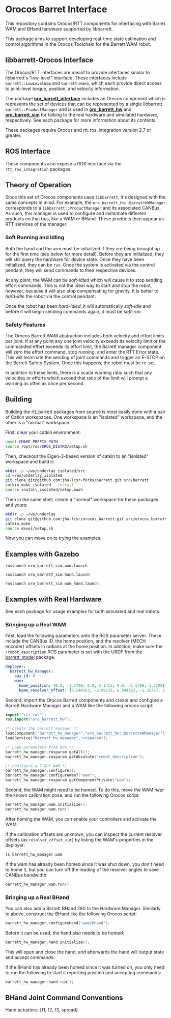 Orocos Barret Interface
=======================

This repository contains Orocos/RTT components for interfacing with Barret WAM
and BHand hardware supported by libbarrett.

This package aims to support developing real-time state estimation and control
algorithms in the Orocos Toolchain for the Barrett WAM robot.

## libbarrett-Orocos Interface

The Orocos/RTT interfaces are meant to provide interfaces similar to
libbarrett's "low-level" interface. These interfaces include
`barrett::LowLevelWam` and `barrett:Hand`, which each provide direct access to
joint-level torque, position, and velocity information.

The package [**oro\_barrett\_interface**](oro_barrett_interface) includes an
Orocos component which is represents the set of devices that can be represented
by a single libbarrett `barrett::ProductManager` and is used in
[**oro\_barrett\_hw**](oro_barrett_hw) and
[**oro\_barrett\_sim**](oro_barrett_sim) for talking to the real hardware
and simulated hardware, respectively. See each package for more information
about its contents.

These packages require Orocos and rtt_ros_integration version 2.7 or greater.

## ROS Interface

These components also expose a ROS interface via the `rtt_ros_integration`
packages.

## Theory of Operation

Since this set of Orocos components uses `libbarrett`, it's designed with the
same concepts in mind. For example, the `oro_barrett_hw::BarrettHWManager`
corresponds to a `libbarrett::ProductManager` and its associated CANBus. As
such, this manager is used to configure and instantiate different products on
that bus, like a WAM or BHand. These products then appear as RTT services of
the manager.

### Soft Running and Idling

Both the hand and the arm must be initialized if they are being brought up for
the first time (see below for more detail). Before they are initialized, they
will still query the hardware for device state. Once they have been
initialized, they can be `run`. Once the system is activated via the control
pendant, they will send commands to their respective devices.

At any point, the WAM can be *soft-idled* which will cause it to stop sending
effort commands. This is not the ideal way to start and stop the robot,
however, because it will also stop compensating for gravity. It is better to
*hard-idle* the robot via the control pendant.

Once the robot has been *hard-idled*, it will automatically *soft-idle* and
before it will begin sending commands again, it must be *soft-run*.

### Safety Features

The Orocos Barrett WAM abstraction includes both velocity and effort limits per
joint. If at any point any one joint velocity exceeds its velocity limit or the
commanded effort exceeds its effort limit, the Barrett manager component will
zero the effort command, stop running, and enter the RTT Error state. This will
terminate the sending of joint commands and trigger an E-STOP on the Barrett
Safety System. Once this happens, the robot must be re-set.

In addition to these limits, there is a scalar warning ratio such that any
velocities or efforts which exceed that ratio of the limit will prompt a
warning as often as once per second.

## Building

Building the rtt\_barrett packages from source is most easily done with a pair
of Catkin workspaces. One workspace is an "isolated" workspace, and the other is
a "normal" workspace.

First, clear your catkin environment:
```bash
unset CMAKE_PREFIX_PATH
source /opt/ros/$ROS_DISTRO/setup.sh
```

Then, checkout the Eigen-3-based version of catkin to an "isolated" workspace
and build it:
```bash
mkdir -p ~/ws/underlay_isolated/src
cd ~/ws/underlay_isolated
git clone git@github.com:jhu-lcsr-forks/barrett.git src/barrett
catkin_make_isolated --install
source install_isolated/setup.bash
```

Then in the same shell, create a "normal" workspace for these packages and yours:
```bash
mkdir -p ~/ws/underlay
git clone git@github.com:jhu-lcsr/orocos_barrett.git src/orocos_barrett
catkin_make
source devel/setup.sh
```

Now you can move on to trying the examples.


## Examples with Gazebo

```
roslaunch oro_barrett_sim wam.launch
```

```
roslaunch oro_barrett_sim hand.launch
```

```
roslaunch oro_barrett_sim wam_hand.launch
```

## Examples with Real Hardware

See each package for usage examples for both simulated and real robots.

### Bringing up a Real WAM

First, load the following parameters onto the ROS parameter server. These include the CANBus ID, the home position, and the resolver (MECH encoder) offsets in radians at the home position. In addition, make sure the `/robot_description` ROS parameter is set with the URDF from the [barrett_model](http://github.com/jhu-lcsr/barrett_model) package.

```yml
deployer:
  barrett_hw_manager:
    bus_id: 0
    wam:
      home_position: [0.0, -1.5708, 0.0, 3.1415, 0.0, -1.5708, 1.5708]
      home_resolver_offset: [0.544563, -2.09235, 0.944932, -1.35757, 2.11383, 1.18423, 2.23808]
```

Second, import the Orocos Barrett components and create and configure a Barrett Hardware Manager and a WAM like the following orocos script:

```cpp
import("rtt_ros");
ros.import("oro_barrett_hw");

/* Create the barrett manager */
loadComponent("barrett_hw_manager","oro_barrett_hw::BarrettHWManager");
loadService("barrett_hw_manager","rosparam");

/* Load parameters from ROS */
barrett_hw_manager.rosparam.getAll();
barrett_hw_manager.rosparam.getAbsolute("robot_description");

/* Configure a 7-DOF WAM */
barrett_hw_manager.configure();
barrett_hw_manager.configureWam7("wam");
barrett_hw_manager.rosparam.getComponentPrivate("wam");
```

Second, the WAM might need to be homed. To do this, move the WAM _near_ the known calibration pose, and run the following Orocos script:

```cpp
barrett_hw_manager.wam.initialize();
barrett_hw_manager.wam.run()
```

After homing the WAM, you can enable your controllers and activate the WAM.

If the calibration offsets are unknown, you can inspect the current resolver offsets (as `resolver_offset_out`) by listing the WAM's properties in the deployer:

```cpp
ls barrett_hw_manager.wam
```

If the wam has already been homed since it was shut down, you don't need to home it, but you can turn off the reading of the resolver angles to save CANBus bandwidth:

```cpp
barrett_hw_manager.wam.run()
```

### Bringing up a Real BHand

You can also add a Barrett BHand 280 to the Hardware Manager. Similarly to above, construct the BHand like the following Orocos script:

```cpp
barrett_hw_manager.configureHand("wam/bhand");
```

Before it can be used, the hand also needs to be homed:

```cpp
barrett_hw_manager.hand.initialize();
```

This will open and close the hand, and afterwards the hand will output state and accept commands.

If the BHand has already been homed since it was turned on, you only need to run the following to start it reporting position and accepting commands:

```cpp
barrett_hw_manager.hand.run();
```

## BHand Joint Command Conventions

Hand actuators: [f1, f2, f3, spread]
